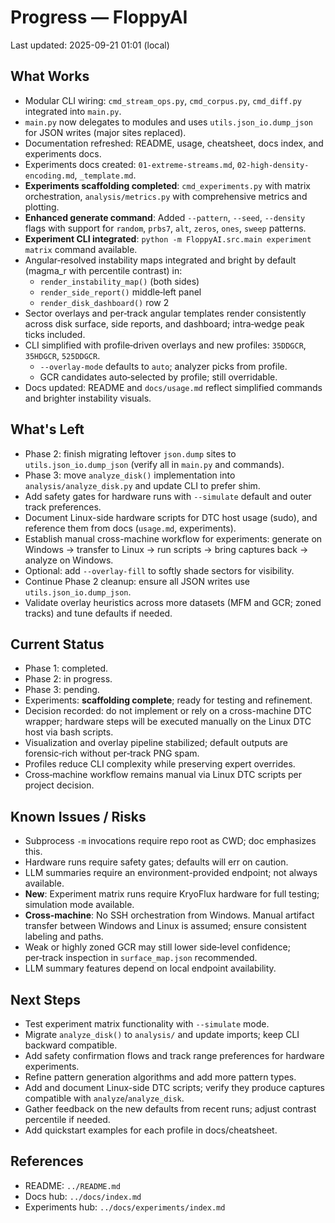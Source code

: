 # Progress — FloppyAI

Last updated: 2025-09-21 01:01 (local)

## What Works
- Modular CLI wiring: `cmd_stream_ops.py`, `cmd_corpus.py`, `cmd_diff.py` integrated into `main.py`.
- `main.py` now delegates to modules and uses `utils.json_io.dump_json` for JSON writes (major sites replaced).
- Documentation refreshed: README, usage, cheatsheet, docs index, and experiments docs.
- Experiments docs created: `01-extreme-streams.md`, `02-high-density-encoding.md`, `_template.md`.
- **Experiments scaffolding completed**: `cmd_experiments.py` with matrix orchestration, `analysis/metrics.py` with comprehensive metrics and plotting.
- **Enhanced generate command**: Added `--pattern`, `--seed`, `--density` flags with support for `random`, `prbs7`, `alt`, `zeros`, `ones`, `sweep` patterns.
- **Experiment CLI integrated**: `python -m FloppyAI.src.main experiment matrix` command available.
- Angular‑resolved instability maps integrated and bright by default (magma_r with percentile contrast) in:
  - `render_instability_map()` (both sides)
  - `render_side_report()` middle‑left panel
  - `render_disk_dashboard()` row 2
- Sector overlays and per‑track angular templates render consistently across disk surface, side reports, and dashboard; intra‑wedge peak ticks included.
- CLI simplified with profile‑driven overlays and new profiles: `35DDGCR`, `35HDGCR`, `525DDGCR`.
  - `--overlay-mode` defaults to `auto`; analyzer picks from profile.
  - GCR candidates auto‑selected by profile; still overridable.
- Docs updated: README and `docs/usage.md` reflect simplified commands and brighter instability visuals.

## What's Left
- Phase 2: finish migrating leftover `json.dump` sites to `utils.json_io.dump_json` (verify all in `main.py` and commands).
- Phase 3: move `analyze_disk()` implementation into `analysis/analyze_disk.py` and update CLI to prefer shim.
- Add safety gates for hardware runs with `--simulate` default and outer track preferences.
- Document Linux-side hardware scripts for DTC host usage (sudo), and reference them from docs (`usage.md`, experiments).
- Establish manual cross-machine workflow for experiments: generate on Windows → transfer to Linux → run scripts → bring captures back → analyze on Windows.
- Optional: add `--overlay-fill` to softly shade sectors for visibility.
- Continue Phase 2 cleanup: ensure all JSON writes use `utils.json_io.dump_json`.
- Validate overlay heuristics across more datasets (MFM and GCR; zoned tracks) and tune defaults if needed.

## Current Status
- Phase 1: completed.
- Phase 2: in progress.
- Phase 3: pending.
- Experiments: **scaffolding complete**; ready for testing and refinement.
- Decision recorded: do not implement or rely on a cross-machine DTC wrapper; hardware steps will be executed manually on the Linux DTC host via bash scripts.
- Visualization and overlay pipeline stabilized; default outputs are forensic‑rich without per‑track PNG spam.
- Profiles reduce CLI complexity while preserving expert overrides.
- Cross‑machine workflow remains manual via Linux DTC scripts per project decision.

## Known Issues / Risks
- Subprocess `-m` invocations require repo root as CWD; doc emphasizes this.
- Hardware runs require safety gates; defaults will err on caution.
- LLM summaries require an environment-provided endpoint; not always available.
- **New**: Experiment matrix runs require KryoFlux hardware for full testing; simulation mode available.
- **Cross-machine**: No SSH orchestration from Windows. Manual artifact transfer between Windows and Linux is assumed; ensure consistent labeling and paths.
- Weak or highly zoned GCR may still lower side‑level confidence; per‑track inspection in `surface_map.json` recommended.
- LLM summary features depend on local endpoint availability.

## Next Steps
- Test experiment matrix functionality with `--simulate` mode.
- Migrate `analyze_disk()` to `analysis/` and update imports; keep CLI backward compatible.
- Add safety confirmation flows and track range preferences for hardware experiments.
- Refine pattern generation algorithms and add more pattern types.
- Add and document Linux-side DTC scripts; verify they produce captures compatible with `analyze`/`analyze_disk`.
- Gather feedback on the new defaults from recent runs; adjust contrast percentile if needed.
- Add quickstart examples for each profile in docs/cheatsheet.

## References
- README: `../README.md`
- Docs hub: `../docs/index.md`
- Experiments hub: `../docs/experiments/index.md`
